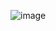 ![image](https://user-images.githubusercontent.com/8172631/124191051-cfb3b300-da88-11eb-9be0-b38e7fbe24ef.png)

